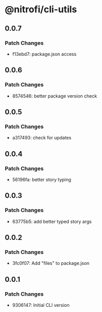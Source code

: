 # @nitrofi/cli-utils

## 0.0.7

### Patch Changes

- f13ebd7: package.json access

## 0.0.6

### Patch Changes

- 8574546: better package version check

## 0.0.5

### Patch Changes

- a317493: check for updates

## 0.0.4

### Patch Changes

- 56196fa: better story typing

## 0.0.3

### Patch Changes

- 63775b5: add better typed story args

## 0.0.2

### Patch Changes

- 3fc0f07: Add "files" to package.json

## 0.0.1

### Patch Changes

- 9306147: Initial CLI version
